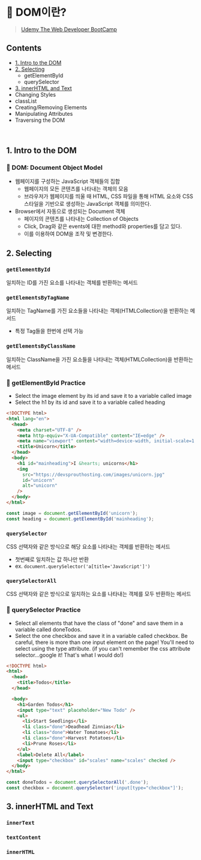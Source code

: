 # 📑 DOM이란?

> [Udemy The Web Developer BootCamp](https://www.udemy.com/course/the-web-developer-bootcamp-2021-korea/)

## Contents

- [1. Intro to the DOM](#1-intro-to-the-dom)
- [2. Selecting](#2-selecting)
  - getElementById
  - querySelector
- [3. innerHTML and Text](#3-innerhtml-and-text)
- Changing Styles
- classList
- Creating/Removing Elements
- Manipulating Attributes
- Traversing the DOM

<br />

## 1. Intro to the DOM

### 📌 DOM: Document Object Model

- 웹페이지를 구성하는 JavaScript 객체들의 집합
  - 웹페이지의 모든 콘텐츠를 나타내는 객체의 모음
  - 브라우저가 웹페이지를 띄울 때 HTML, CSS 파일을 통해 HTML 요소와 CSS 스타일을 기반으로 생성하는 JavaScript 객체를 의미한다.
- Browser에서 자동으로 생성되는 Document 객체
  - 페이지의 콘텐츠를 나타내는 Collection of Objects
  - Click, Drag와 같은 events에 대한 method와 properties를 담고 있다.
  - 이를 이용하여 DOM을 조작 및 변경한다.

## 2. Selecting

### `getElementById`

일치하는 ID를 가진 요소를 나타내는 객체를 반환하는 메서드

### `getElementsByTagName`

일치하는 TagName를 가진 요소들을 나타내는 객체(HTMLCollection)을 반환하는 메서드

- 특정 Tag들을 한번에 선택 가능

### `getElementsByClassName`

일치하는 ClassName을 가진 요소들을 나타내는 객체(HTMLCollection)을 반환하는 메서드

### 📌 getElementById Practice

- Select the image element by its id and save it to a variable called image
- Select the h1 by its id and save it to a variable called heading

```html
<!DOCTYPE html>
<html lang="en">
  <head>
    <meta charset="UTF-8" />
    <meta http-equiv="X-UA-Compatible" content="IE=edge" />
    <meta name="viewport" content="width=device-width, initial-scale=1.0" />
    <title>Unicorn</title>
  </head>
  <body>
    <h1 id="mainheading">I &hearts; unicorns</h1>
    <img
      src="https://devsprouthosting.com/images/unicorn.jpg"
      id="unicorn"
      alt="unicorn"
    />
  </body>
</html>
```

```js
const image = document.getElementById('unicorn');
const heading = document.getElementById('mainheading');
```

### `querySelector`

CSS 선택자와 같은 방식으로 해당 요소를 나타내는 객체를 반환하는 메서드

- 첫번째로 일치하는 값 하나만 반환
- ex. `document.querySelector('a[title='JavaScript']')`

### `querySelectorAll`

CSS 선택자와 같은 방식으로 일치하는 요소를 나타내는 객체를 모두 반환하는 메서드

### 📌 querySelector Practice

- Select all elements that have the class of "done" and save them in a variable called doneTodos.
- Select the one checkbox and save it in a variable called checkbox. Be careful, there is more than one input element on the page! You'll need to select using the type attribute. (if you can't remember the css attribute selector...google it! That's what I would do!)

```html
<!DOCTYPE html>
<html>
  <head>
    <title>Todos</title>
  </head>

  <body>
    <h1>Garden Todos</h1>
    <input type="text" placeholder="New Todo" />
    <ul>
      <li>Start Seedlings</li>
      <li class="done">Deadhead Zinnias</li>
      <li class="done">Water Tomatoes</li>
      <li class="done">Harvest Potatoes</li>
      <li>Prune Roses</li>
    </ul>
    <label>Delete All</label>
    <input type="checkbox" id="scales" name="scales" checked />
  </body>
</html>
```

```js
const doneTodos = document.querySelectorAll('.done');
const checkbox = document.querySelector('input[type="checkbox"]');
```

## 3. innerHTML and Text

### `innerText`

### `textContent`

### `innerHTML`
